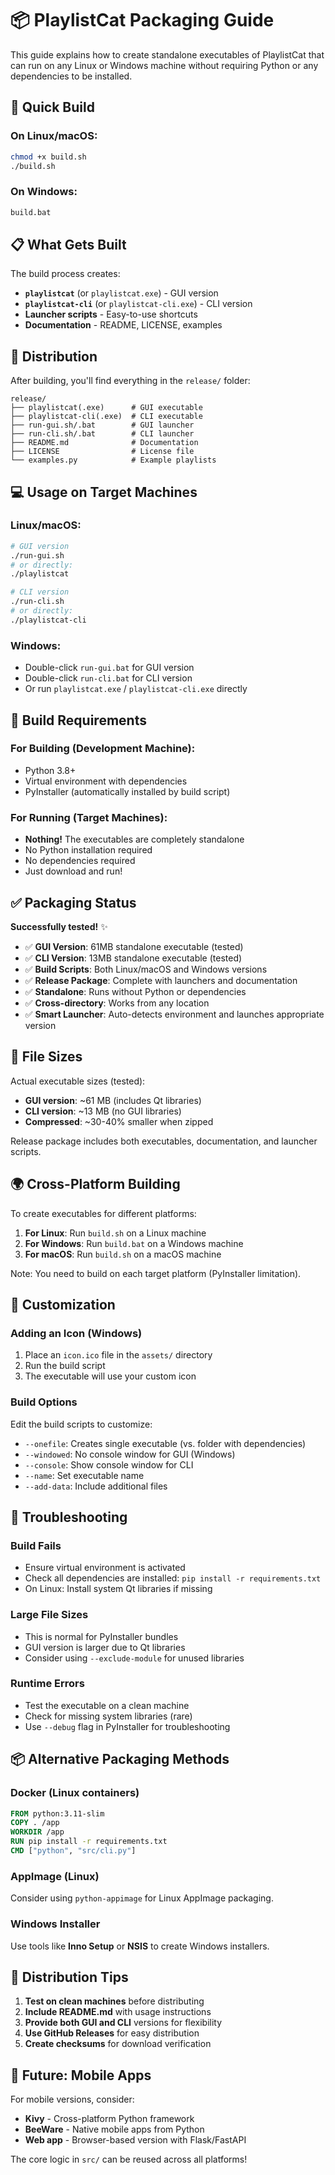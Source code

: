 # 📦 PlaylistCat Packaging Guide

This guide explains how to create standalone executables of PlaylistCat that can run on any Linux or Windows machine without requiring Python or any dependencies to be installed.

## 🚀 Quick Build

### On Linux/macOS:
```bash
chmod +x build.sh
./build.sh
```

### On Windows:
```cmd
build.bat
```

## 📋 What Gets Built

The build process creates:
- **`playlistcat`** (or `playlistcat.exe`) - GUI version
- **`playlistcat-cli`** (or `playlistcat-cli.exe`) - CLI version
- **Launcher scripts** - Easy-to-use shortcuts
- **Documentation** - README, LICENSE, examples

## 🎯 Distribution

After building, you'll find everything in the `release/` folder:

```
release/
├── playlistcat(.exe)      # GUI executable
├── playlistcat-cli(.exe)  # CLI executable
├── run-gui.sh/.bat        # GUI launcher
├── run-cli.sh/.bat        # CLI launcher
├── README.md              # Documentation
├── LICENSE                # License file
└── examples.py            # Example playlists
```

## 💻 Usage on Target Machines

### Linux/macOS:
```bash
# GUI version
./run-gui.sh
# or directly:
./playlistcat

# CLI version
./run-cli.sh
# or directly:
./playlistcat-cli
```

### Windows:
- Double-click `run-gui.bat` for GUI version
- Double-click `run-cli.bat` for CLI version
- Or run `playlistcat.exe` / `playlistcat-cli.exe` directly

## 🔧 Build Requirements

### For Building (Development Machine):
- Python 3.8+
- Virtual environment with dependencies
- PyInstaller (automatically installed by build script)

### For Running (Target Machines):
- **Nothing!** The executables are completely standalone
- No Python installation required
- No dependencies required
- Just download and run!

## ✅ Packaging Status

**Successfully tested!** ✨

- ✅ **GUI Version**: 61MB standalone executable (tested)
- ✅ **CLI Version**: 13MB standalone executable (tested)
- ✅ **Build Scripts**: Both Linux/macOS and Windows versions
- ✅ **Release Package**: Complete with launchers and documentation
- ✅ **Standalone**: Runs without Python or dependencies
- ✅ **Cross-directory**: Works from any location
- ✅ **Smart Launcher**: Auto-detects environment and launches appropriate version

## 📏 File Sizes

Actual executable sizes (tested):
- **GUI version**: ~61 MB (includes Qt libraries)
- **CLI version**: ~13 MB (no GUI libraries)
- **Compressed**: ~30-40% smaller when zipped

Release package includes both executables, documentation, and launcher scripts.

## 🌍 Cross-Platform Building

To create executables for different platforms:

1. **For Linux**: Run `build.sh` on a Linux machine
2. **For Windows**: Run `build.bat` on a Windows machine
3. **For macOS**: Run `build.sh` on a macOS machine

Note: You need to build on each target platform (PyInstaller limitation).

## 🎨 Customization

### Adding an Icon (Windows)
1. Place an `icon.ico` file in the `assets/` directory
2. Run the build script
3. The executable will use your custom icon

### Build Options

Edit the build scripts to customize:
- `--onefile`: Creates single executable (vs. folder with dependencies)
- `--windowed`: No console window for GUI (Windows)
- `--console`: Show console window for CLI
- `--name`: Set executable name
- `--add-data`: Include additional files

## 🐛 Troubleshooting

### Build Fails
- Ensure virtual environment is activated
- Check all dependencies are installed: `pip install -r requirements.txt`
- On Linux: Install system Qt libraries if missing

### Large File Sizes
- This is normal for PyInstaller bundles
- GUI version is larger due to Qt libraries
- Consider using `--exclude-module` for unused libraries

### Runtime Errors
- Test the executable on a clean machine
- Check for missing system libraries (rare)
- Use `--debug` flag in PyInstaller for troubleshooting

## 📦 Alternative Packaging Methods

### Docker (Linux containers)
```dockerfile
FROM python:3.11-slim
COPY . /app
WORKDIR /app
RUN pip install -r requirements.txt
CMD ["python", "src/cli.py"]
```

### AppImage (Linux)
Consider using `python-appimage` for Linux AppImage packaging.

### Windows Installer
Use tools like **Inno Setup** or **NSIS** to create Windows installers.

## 🎉 Distribution Tips

1. **Test on clean machines** before distributing
2. **Include README.md** with usage instructions
3. **Provide both GUI and CLI** versions for flexibility
4. **Use GitHub Releases** for easy distribution
5. **Create checksums** for download verification

## 📱 Future: Mobile Apps

For mobile versions, consider:
- **Kivy** - Cross-platform Python framework
- **BeeWare** - Native mobile apps from Python
- **Web app** - Browser-based version with Flask/FastAPI

The core logic in `src/` can be reused across all platforms!
